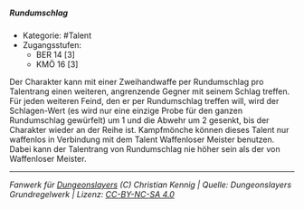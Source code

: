 <!---
Dies ist ein Fanwerk für DUNGEONSLAYERS (C) von Christian Kennig

Quellen:      [Dungeonslayers Grundregelwerk](https://dungeonslayers.net/download/Dungeonslayers4.pdf)
              [Talentbeschreibungen](https://www.f-space.de/ds4/tools-talentcards.html)
License:      [CC-BY-NC-SA 4.0](https://creativecommons.org/licenses/by-nc-sa/4.0/deed.de)
Richtlinien:  [Fanwerkrichtlinien](https://www.dungeonslayers.net/fanwerk-richtlinien/)
Autor:        Zauberlehrling
-->

  
##### Rundumschlag  
- Kategorie: #Talent  
- Zugangsstufen:  
  - BER 14 [3]  
  - KMÖ 16 [3]  

Der Charakter kann mit einer Zweihandwaffe per Rundumschlag pro Talentrang einen weiteren, angrenzende Gegner mit seinem Schlag treffen. Für jeden weiteren Feind, den er per Rundumschlag treffen will, wird der Schlagen-Wert (es wird nur eine einzige Probe für den ganzen Rundumschlag gewürfelt) um 1 und die Abwehr um 2 gesenkt, bis der Charakter wieder an der Reihe ist. Kampfmönche können dieses Talent nur waffenlos in Verbindung mit dem Talent Waffenloser Meister benutzen. Dabei kann der Talentrang von Rundumschlag nie höher sein als der von Waffenloser Meister.


___  
*Fanwerk für [Dungeonslayers](https://www.dungeonslayers.net/) (C) Christian Kennig | Quelle: Dungeonslayers Grundregelwerk | Lizenz: [CC-BY-NC-SA 4.0](https://creativecommons.org/licenses/by-nc-sa/4.0/deed.de)*  